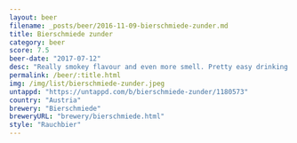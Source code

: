 ```yaml
---
layout: beer
filename: _posts/beer/2016-11-09-bierschmiede-zunder.md
title: Bierschmiede zunder
category: beer
score: 7.5
beer-date: "2017-07-12"
desc: "Really smokey flavour and even more smell. Pretty easy drinking but no other strong flavours"
permalink: /beer/:title.html
img: /img/list/bierschmiede-zunder.jpeg
untappd: "https://untappd.com/b/bierschmiede-zunder/1180573"
country: "Austria"
brewery: "Bierschmiede"
breweryURL: "brewery/bierschmiede.html"
style: "Rauchbier"
---
```


